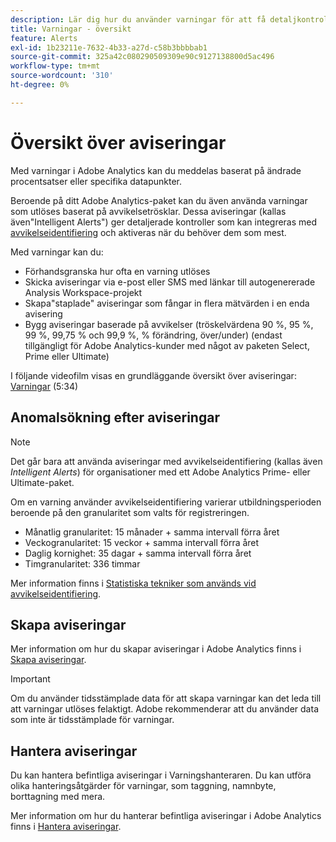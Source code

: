 ```yaml
---
description: Lär dig hur du använder varningar för att få detaljkontroll över meddelanden och integrering med avvikelseidentifiering.
title: Varningar - översikt
feature: Alerts
exl-id: 1b23211e-7632-4b33-a27d-c58b3bbbbab1
source-git-commit: 325a42c080290509309e90c9127138800d5ac496
workflow-type: tm+mt
source-wordcount: '310'
ht-degree: 0%

---
```


# Översikt över aviseringar

Med varningar i Adobe Analytics kan du meddelas baserat på ändrade procentsatser eller specifika datapunkter.

Beroende på ditt Adobe Analytics-paket kan du även använda varningar som utlöses baserat på avvikelsetrösklar. Dessa aviseringar (kallas även&quot;Intelligent Alerts&quot;) ger detaljerade kontroller som kan integreras med [avvikelseidentifiering](/help/analyze/analysis-workspace/c-anomaly-detection/anomaly-detection.md) och aktiveras när du behöver dem som mest.

Med varningar kan du:

* Förhandsgranska hur ofta en varning utlöses
* Skicka aviseringar via e-post eller SMS med länkar till autogenererade Analysis Workspace-projekt
* Skapa&quot;staplade&quot; aviseringar som fångar in flera mätvärden i en enda avisering
* Bygg aviseringar baserade på avvikelser (tröskelvärdena 90 %, 95 %, 99 %, 99,75 % och 99,9 %, % förändring, över/under) (endast tillgängligt för Adobe Analytics-kunder med något av paketen Select, Prime eller Ultimate)

I följande videofilm visas en grundläggande översikt över aviseringar: [Varningar](https://experienceleague.adobe.com/docs/analytics-learn/tutorials/data-science/intelligent-alerts.html?lang=sv-SE) (5:34)

## Anomalsökning efter aviseringar

>[!NOTE]
>
>Det går bara att använda aviseringar med avvikelseidentifiering (kallas även _Intelligent Alerts_) för organisationer med ett Adobe Analytics Prime- eller Ultimate-paket.

Om en varning använder avvikelseidentifiering varierar utbildningsperioden beroende på den granularitet som valts för registreringen.

* Månatlig granularitet: 15 månader + samma intervall förra året
* Veckogranularitet: 15 veckor + samma intervall förra året
* Daglig kornighet: 35 dagar + samma intervall förra året
* Timgranularitet: 336 timmar

Mer information finns i [Statistiska tekniker som används vid avvikelseidentifiering](/help/analyze/analysis-workspace/c-anomaly-detection/statistics-anomaly-detection.md).

## Skapa aviseringar

Mer information om hur du skapar aviseringar i Adobe Analytics finns i [Skapa aviseringar](/help/components/alerts/alert-builder.md).

>[!IMPORTANT]
>
>Om du använder tidsstämplade data för att skapa varningar kan det leda till att varningar utlöses felaktigt. Adobe rekommenderar att du använder data som inte är tidsstämplade för varningar.

## Hantera aviseringar

Du kan hantera befintliga aviseringar i Varningshanteraren. Du kan utföra olika hanteringsåtgärder för varningar, som taggning, namnbyte, borttagning med mera.

Mer information om hur du hanterar befintliga aviseringar i Adobe Analytics finns i [Hantera aviseringar](/help/components/alerts/alert-manager.md).
